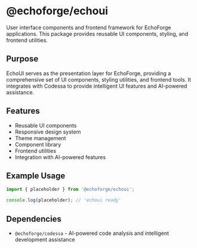 # @echoforge/echoui

User interface components and frontend framework for EchoForge applications. This package provides reusable UI components, styling, and frontend utilities.

## Purpose

EchoUI serves as the presentation layer for EchoForge, providing a comprehensive set of UI components, styling utilities, and frontend tools. It integrates with Codessa to provide intelligent UI features and AI-powered assistance.

## Features

- Reusable UI components
- Responsive design system
- Theme management
- Component library
- Frontend utilities
- Integration with AI-powered features

## Example Usage

```typescript
import { placeholder } from '@echoforge/echoui';

console.log(placeholder); // 'echoui ready'
```

## Dependencies

- `@echoforge/codessa` - AI-powered code analysis and intelligent development assistance
